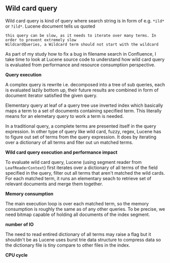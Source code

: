 ## Wild card query

Wild card query is kind of query where search string is in form of e.g. `*ild*` or `?ild*`. Lucene document tells us quoted

    this query can be slow, as it needs to iterate over many terms. In order to prevent extremely slow
    WildcardQueries, a Wildcard term should not start with the wildcard

As part of my study how to fix a bug in filename search in Confluence, I take time to look at Lucene source code to understand how wild card query is evaluated from performance and resource consumption perspective.

**Query execution**

A complex query is rewrite i.e. decomposed into a tree of sub queries, each is evaluated lazily bottom up, their future results are combined in form of document iterator satisfied the given query. 

Elementary query at leaf of a query tree use inverted index which basically maps a term to a set of documents containing specified term. This literally means for an elemetary query to work a term is needed.

In a traditional query, a complete terms are presented itself in the query expression. In other type of query like wild card, fuzzy, regex, Lucene has to figure out set of terms from the query expression. It does by iterating over a dictionary of all terms and fiter out un matched terms.

**Wild card query execution and performance impact**

To evaluate wild card query, Lucene (using segment reader from `LeafReaderContext`) first iterates over a dictionary of all terms of the field specified in the query, filter out all terms that aren't matched the wild cards. For each matched term, it runs an elementary seach to retrieve set of relevant documents and merge them together.

**Memory consumption**

The main execution loop is over each matched term, so the memory consumption is roughly the same as of any other queries. To be precise, we need bitmap capable of holding all documents of the index segment.

**number of IO**

The need to read entired dictionary of all terms may raise a flag but it shouldn't be as Lucene uses burst trie data structure to compress data so the dictionary file is tiny compare to other files in the index.

**CPU cycle**






